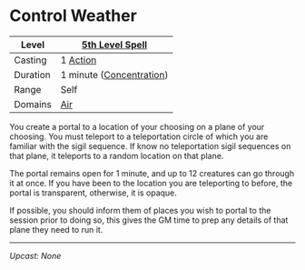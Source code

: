 # Control Weather

| Level    | [5th Level Spell](5th%20Level%20Spells.md)                         |
| -------- | ------------------------------------------------------------------ |
| Casting  | 1 [Action](../../../../Game%20Procedures/Action.md)                |
| Duration | 1 minute ([Concentration](../../../Spellcasting/Concentration.md)) |
| Range    | Self                                                               |
| Domains  | [Air](../../../Spell%20Domains/Air.md)                             |

You create a portal to a location of your choosing on a plane of your choosing. You must teleport to a teleportation circle of which you are familiar with the sigil sequence. If know no teleportation sigil sequences on that plane, it teleports to a random location on that plane.

The portal remains open for 1 minute, and up to 12 creatures can go through it at once. If you have been to the location you are teleporting to before, the portal is transparent, otherwise, it is opaque.

If possible, you should inform them of places you wish to portal to the session prior to doing so, this gives the GM time to prep any details of that plane they need to run it.

---
*Upcast: None*
